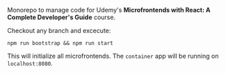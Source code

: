 Monorepo to manage code for Udemy's **Microfrontends with React: A Complete Developer's Guide** course.

Checkout any branch and excecute:

`npm run bootstrap && npm run start`

This will initialize all microfrontends. The `container` app will be running on `localhost:8080`.

